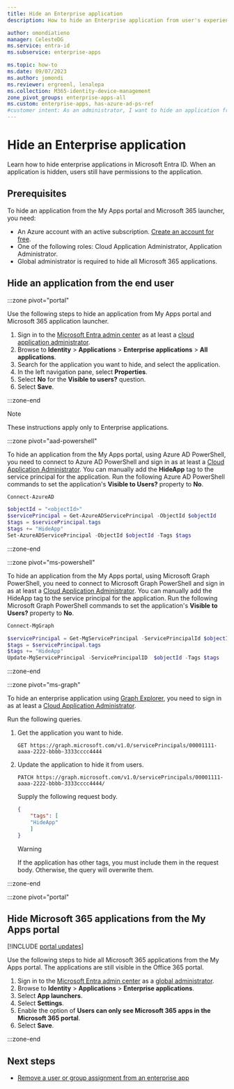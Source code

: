 ```yaml
---
title: Hide an Enterprise application
description: How to hide an Enterprise application from user's experience in Microsoft Entra ID access portals or Microsoft 365 launchers.

author: omondiatieno
manager: CelesteDG
ms.service: entra-id
ms.subservice: enterprise-apps

ms.topic: how-to
ms.date: 09/07/2023
ms.author: jomondi
ms.reviewer: ergreenl, lenalepa
ms.collection: M365-identity-device-management
zone_pivot_groups: enterprise-apps-all
ms.custom: enterprise-apps, has-azure-ad-ps-ref
#customer intent: As an administrator, I want to hide an application from the My Apps portal and Microsoft 365 launcher, so that users do not have visibility or access to the application.
---
```


# Hide an Enterprise application

Learn how to hide enterprise applications in Microsoft Entra ID. When an application is hidden, users still have permissions to the application.

## Prerequisites

To hide an application from the My Apps portal and Microsoft 365 launcher, you need:

- An Azure account with an active subscription. [Create an account for free](https://azure.microsoft.com/free/?WT.mc_id=A261C142F).
- One of the following roles: Cloud Application Administrator, Application Administrator.
- Global administrator is required to hide all Microsoft 365 applications.

## Hide an application from the end user

:::zone pivot="portal"

Use the following steps to hide an application from My Apps portal and Microsoft 365 application launcher.

1. Sign in to the [Microsoft Entra admin center](https://entra.microsoft.com) as at least a [cloud application administrator](~/identity/role-based-access-control/permissions-reference.md#cloud-application-administrator). 
1. Browse to **Identity** > **Applications** > **Enterprise applications** > **All applications**.
1. Search for the application you want to hide, and select the application.
1. In the left navigation pane, select **Properties**.
1. Select **No** for the **Visible to users?** question.
1. Select **Save**.

:::zone-end

> [!NOTE]
> These instructions apply only to Enterprise applications.

:::zone pivot="aad-powershell"


To hide an application from the My Apps portal, using Azure AD PowerShell, you need to connect to Azure AD PowerShell and sign in as at least a [Cloud Application Administrator](~/identity/role-based-access-control/permissions-reference.md#cloud-application-administrator). You can manually add the **HideApp** tag to the service principal for the application. Run the following Azure AD PowerShell commands to set the application's **Visible to Users?** property to **No**.

```PowerShell
Connect-AzureAD

$objectId = "<objectId>"
$servicePrincipal = Get-AzureADServicePrincipal -ObjectId $objectId
$tags = $servicePrincipal.tags
$tags += "HideApp"
Set-AzureADServicePrincipal -ObjectId $objectId -Tags $tags
```
:::zone-end

:::zone pivot="ms-powershell"

To hide an application from the My Apps portal, using Microsoft Graph PowerShell, you need to connect to Microsoft Graph PowerShell and sign in as at least a [Cloud Application Administrator](~/identity/role-based-access-control/permissions-reference.md#cloud-application-administrator). You can manually add the HideApp tag to the service principal for the application. Run the following Microsoft Graph PowerShell commands to set the application's **Visible to Users?** property to **No**.

```PowerShell
Connect-MgGraph

$servicePrincipal = Get-MgServicePrincipal -ServicePrincipalId $objectId
$tags = $servicePrincipal.tags
$tags += "HideApp"
Update-MgServicePrincipal -ServicePrincipalID  $objectId -Tags $tags
```
:::zone-end

:::zone pivot="ms-graph"

To hide an enterprise application using [Graph Explorer](https://developer.microsoft.com/graph/graph-explorer), you need to sign in as at least a [Cloud Application Administrator](~/identity/role-based-access-control/permissions-reference.md#cloud-application-administrator). 

Run the following queries.

1. Get the application you want to hide.

   ```http
   GET https://graph.microsoft.com/v1.0/servicePrincipals/00001111-aaaa-2222-bbbb-3333cccc4444
   ```
1. Update the application to hide it from users.

   ```http
   PATCH https://graph.microsoft.com/v1.0/servicePrincipals/00001111-aaaa-2222-bbbb-3333cccc4444/
   ```

    Supply the following request body.

    ```json
    {
        "tags": [
        "HideApp"
        ]
    }
    ```
   
   >[!WARNING]
   >If the application has other tags, you must include them in the request body. Otherwise, the query will overwrite them.

:::zone-end

:::zone pivot="portal"

## Hide Microsoft 365 applications from the My Apps portal

[!INCLUDE [portal updates](~/includes/portal-update.md)]

Use the following steps to hide all Microsoft 365 applications from the My Apps portal. The applications are still visible in the Office 365 portal.

1. Sign in to the [Microsoft Entra admin center](https://entra.microsoft.com) as a [global administrator](~/identity/role-based-access-control/permissions-reference.md#global-administrator). 
1. Browse to **Identity** > **Applications** > **Enterprise applications**.
1. Select **App launchers**.
2. Select **Settings**.
3. Enable the option of **Users can only see Microsoft 365 apps in the Microsoft 365 portal**.
4. Select **Save**.

:::zone-end
## Next steps

- [Remove a user or group assignment from an enterprise app](./assign-user-or-group-access-portal.md)
